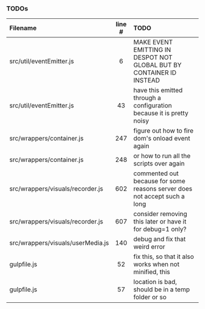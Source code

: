 ### TODOs
| Filename | line # | TODO
|:------|:------:|:------
| src/util/eventEmitter.js | 6 | MAKE EVENT EMITTING IN DESPOT NOT GLOBAL BUT BY CONTAINER ID INSTEAD
| src/util/eventEmitter.js | 43 | have this emitted through a configuration because it is pretty noisy
| src/wrappers/container.js | 247 | figure out how to fire dom's onload event again
| src/wrappers/container.js | 248 | or how to run all the scripts over again
| src/wrappers/visuals/recorder.js | 602 | commented out because for some reasons server does not accept such a long
| src/wrappers/visuals/recorder.js | 607 | consider removing this later or have it for debug=1 only?
| src/wrappers/visuals/userMedia.js | 140 | debug and fix that weird error
| gulpfile.js | 52 | fix this, so that it also works when not minified, this
| gulpfile.js | 57 | location is bad, should be in a temp folder or so